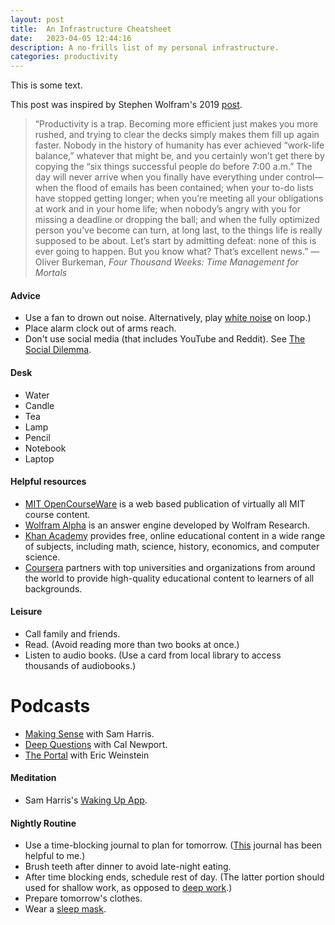 ```yaml
---
layout: post
title:  An Infrastructure Cheatsheet
date:   2023-04-05 12:44:16
description: A no-frills list of my personal infrastructure. 
categories: productivity
---
```


<p><span class="dropcap">T</span>his is some text.</p>

This post was inspired by Stephen Wolfram's 2019 [post](https://writings.stephenwolfram.com/2019/02/seeking-the-productive-life-some-details-of-my-personal-infrastructure/).

> “Productivity is a trap. Becoming more efficient just makes you more rushed, and trying to clear the decks simply makes them fill up again faster. Nobody in the history of humanity has ever achieved “work-life balance,” whatever that might be, and you certainly won’t get there by copying the “six things successful people do before 7:00 a.m.” The day will never arrive when you finally have everything under control—when the flood of emails has been contained; when your to-do lists have stopped getting longer; when you’re meeting all your obligations at work and in your home life; when nobody’s angry with you for missing a deadline or dropping the ball; and when the fully optimized person you’ve become can turn, at long last, to the things life is really supposed to be about. Let’s start by admitting defeat: none of this is ever going to happen. But you know what? That’s excellent news.” &mdash;Oliver Burkeman, *Four Thousand Weeks: Time Management for Mortals*

#### Advice
- Use a fan to drown out noise. Alternatively, play [white noise](https://open.spotify.com/track/5UBonaClAZVfzxJNn8nnhh?si=574507e8b3744f00) on loop.)
- Place alarm clock out of arms reach.
- Don't use social media (that includes YouTube and Reddit). See [The Social Dilemma](https://www.netflix.com/title/81254224).

#### Desk
- Water
- Candle
- Tea
- Lamp
- Pencil
- Notebook
- Laptop

#### Helpful resources
- [MIT OpenCourseWare](https://ocw.mit.edu) is a web based publication of virtually all MIT course content.
- [Wolfram Alpha](https://www.wolframalpha.com) is an answer engine developed by Wolfram Research.
- [Khan Academy](https://www.khanacademy.org) provides free, online educational content in a wide range of subjects, including math, science, history, economics, and computer science.
- [Coursera](https://www.google.com/search?client=safari&rls=en&q=coursera&ie=UTF-8&oe=UTF-8) partners with top universities and organizations from around the world to provide high-quality educational content to learners of all backgrounds.


#### Leisure 
- Call family and friends.
- Read. (Avoid reading more than two books at once.)
- Listen to audio books. (Use a card from local library to access thousands of audiobooks.)

# Podcasts
- [Making Sense](https://open.spotify.com/show/5rgumWEx4FsqIY8e1wJNAk?si=0597ac75f6b14d5d) with Sam Harris. 
- [Deep Questions](https://open.spotify.com/show/0e9lFr3AdJByoBpM6tAbxD?si=74930b088d064971) with Cal Newport.
- [The Portal](https://open.spotify.com/show/3qv8BS1HzrgKpDnXSlYWWL?si=28f6f91461434b95) with Eric Weinstein


#### Meditation
- Sam Harris's [Waking Up App](https://www.wakingup.com).

#### Nightly Routine
- Use a time-blocking journal to plan for tomorrow. ([This](https://www.amazon.com/Time-Block-Planner-Daily-Method-Distracted/dp/0593192052) journal has been helpful to me.)
- Brush teeth after dinner to avoid late-night eating.
- After time blocking ends, schedule rest of day. (The latter portion should used for shallow work, as opposed to [deep work](https://calnewport.com/some-notes-on-deep-working/).) 
- Prepare tomorrow's clothes.
- Wear a [sleep mask](https://www.amazon.com/Contoured-Sleeping-Blindfold-Concave-Meditation/dp/B07KC5DWCC/ref=zg_bs_3764231_sccl_1/132-0947972-7044716?th=1).
